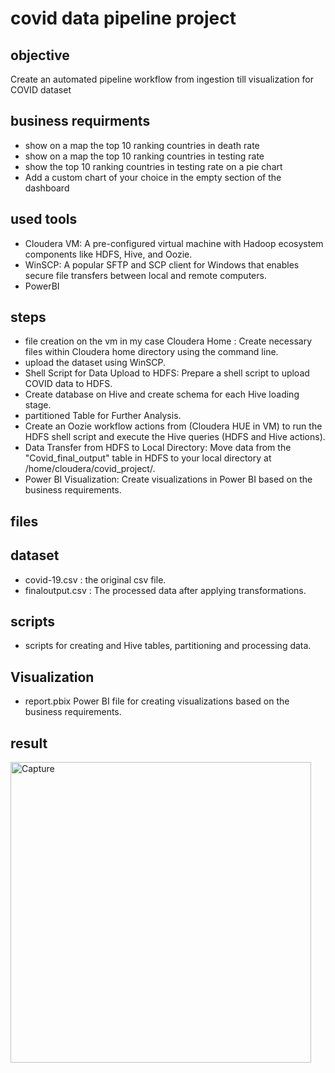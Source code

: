# covid data pipeline project
## objective
 Create an automated pipeline workflow from ingestion till 
visualization for COVID dataset
## business requirments 
* show on a map the top 10 ranking countries in 
death rate
* show on a map the top 10 ranking countries in 
testing rate
* show the top 10 ranking countries in testing rate on 
a pie chart
* Add a custom chart of your choice in the empty 
section of the dashboard
## used tools
* Cloudera VM: A pre-configured virtual machine with Hadoop ecosystem components like HDFS, Hive, and Oozie.
* WinSCP: A popular SFTP and SCP client for Windows that enables secure file transfers between local and remote computers.
* PowerBI
## steps
* file creation on the vm in my case Cloudera Home :
 Create necessary files within Cloudera home directory using the command line.
* upload the dataset using WinSCP.
* Shell Script for Data Upload to HDFS:
Prepare a shell script to upload COVID data to HDFS.
* Create database on Hive and create schema for each Hive loading stage.
* partitioned Table for Further Analysis.
* Create an Oozie workflow actions from (Cloudera HUE in VM) to run the HDFS 
shell script and execute the Hive queries (HDFS and Hive actions).
* Data Transfer from HDFS to Local Directory:
Move data from the "Covid_final_output" table in HDFS to your local directory at /home/cloudera/covid_project/.
* Power BI Visualization:
Create visualizations in Power BI based on the business requirements.
## files
## dataset
* covid-19.csv : the original csv file.
* finaloutput.csv : The processed data after applying transformations.
## scripts
* scripts for creating and Hive tables, partitioning and processing data.
## Visualization
* report.pbix Power BI file for creating visualizations based on the business requirements.
## result
<img width="481" alt="Capture" src="https://github.com/mohammed-mossad/CovidProject/assets/56560535/b30ced98-6efe-4881-8779-6734a8531f8f">




